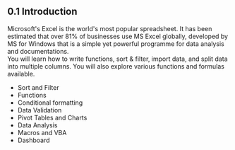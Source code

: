 ## 0.1 Introduction

Microsoft's Excel is the world's most popular spreadsheet. It has been estimated that over 81% of businesses use MS Excel globally, developed by MS for Windows that is a simple yet powerful programme for data analysis and documentations. 
<br/>
You will learn how to write functions, sort & filter, import data, and split data into multiple columns. You will also explore various functions and formulas available.

- Sort and Filter
- Functions
- Conditional formatting
- Data Validation
- Pivot Tables and Charts
- Data Analysis
- Macros and VBA
- Dashboard